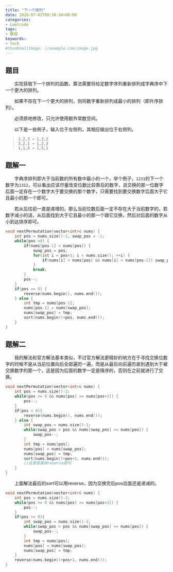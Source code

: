 ```yaml
---
title: "下一个排列"
date: 2020-07-02T09:38:34+08:00
categories:
- Leetcode
tags:
- 数组
keywords:
- tech
#thumbnailImage: //example.com/image.jpg
---
```


<!--more-->
## 题目
　　实现获取下一个排列的函数，算法需要将给定数字序列重新排列成字典序中下一个更大的排列。

　　如果不存在下一个更大的排列，则将数字重新排列成最小的排列（即升序排列）。

　　必须原地修改，只允许使用额外常数空间。

　　以下是一些例子，输入位于左侧列，其相应输出位于右侧列。

> `1,2,3 → 1,3,2`  
> `3,2,1 → 1,2,3`  
> `1,1,5 → 1,5,1`

## 题解一
　　字典序排列即大于当前数的所有数中最小的一个，举个例子，`1231`的下一个数字为`1312`，可以看出应该尽量改变位数比较靠后的数字，且交换的那一位数字后面一定存在一个数字大于要交换的那个数字，只需要找到要交换数字后面大于它且最小的那一个即可。

　　若从后往前一直是递增的，那么当前位数后面一定不存在大于当前数字的，若数字减小的话，从后面找到大于它且最小的那一个跟它交换，然后对后面的数字从小到达排序即可。

```cpp
void nextPermutation(vector<int>& nums) {
    int pos = nums.size()-1, swap_pos = -1;
    while(pos >0) {
        if(nums[pos-1] < nums[pos]) {
            swap_pos = pos;
            for(int i = pos+1; i < nums.size(); ++i) {
                if(nums[i] < nums[pos] && nums[i] > nums[pos-1]) swap_pos = i; //还要判断是否大于nums[pos-1]
            }
            break;
        }
        pos--;
    }
    if(pos == 0) {
        reverse(nums.begin(), nums.end());
    } else {
        int tmp = nums[pos-1];
        nums[pos-1] = nums[swap_pos];
        nums[swap_pos] = tmp;
        sort(nums.begin()+pos, nums.end());
    }
}
```

## 题解二
　　我的解法和官方解法基本类似，不过官方解法更精妙的地方在于寻找交换位数字的时候不是从当前位置向后全部遍历一遍，而是从最后向前遍历直到遇到大于被交换数字的那一个，这是因为后面的数字一定是降序的，否则在之前就进行了交换。

```cpp
void nextPermutation(vector<int>& nums) {
    int pos = nums.size()-2;
    while(pos >= 0 && nums[pos] >= nums[pos+1]) {
        pos--;
    }
    if(pos < 0){
        reverse(nums.begin(), nums.end());
    } else {
        int swap_pos = nums.size()-1;
        while(swap_pos > pos && nums[swap_pos] <= nums[pos]) {
            swap_pos--;
        }
        int tmp = nums[pos];
        nums[pos] = nums[swap_pos];
        nums[swap_pos] = tmp;
        sort(nums.begin()+pos+1, nums.end());
        //这里直接用reverse即可
    }
}
```

　　上面解法最后的sort可以用reverse，因为交换完后pos后面还是递减的。
```cpp
void nextPermutation(vector<int>& nums) {
    int pos = nums.size()-2;
    while(pos >= 0 && nums[pos] >= nums[pos+1]) {
        pos--;
    }
    if(pos >= 0){
        int swap_pos = nums.size()-1;
        while(swap_pos > pos && nums[swap_pos] <= nums[pos]) {
            swap_pos--;
        }
        int tmp = nums[pos];
        nums[pos] = nums[swap_pos];
        nums[swap_pos] = tmp;
    }
    reverse(nums.begin()+pos+1, nums.end());
}
```